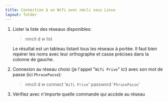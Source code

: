 ```yaml
---
title: Connection à un Wifi avec nmcli sous Linux
layout: folder
---
```


1. Lister la liste des réseaux disponibles:
   > nmcli d w list

   Le résultat est un tableau listant tous les réseaux à portée. Il faut
   bien repérer les noms avec leur orthographe et casse précises dans la colonne de gauche.
2. Connexion au réseau choisi (je l'appel "`Wifi Prive`" ici) avec son mot
   de passe (ici `PhrasePasse`):
   > nmcli d w connect '`Wifi Prive`' password '`PhrasePasse`'
3. Vérifiez avec n'importe quelle commande qui accède au réseau

